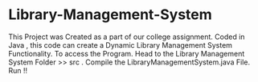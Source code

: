 # Library-Management-System
This Project was Created as a part of our college assignment. Coded in Java , this code can create a Dynamic Library Management System Functionality.
To access the Program. 
Head to the Library Management System Folder >> src .
Compile the LibraryManagementSystem.java File.
Run !!
